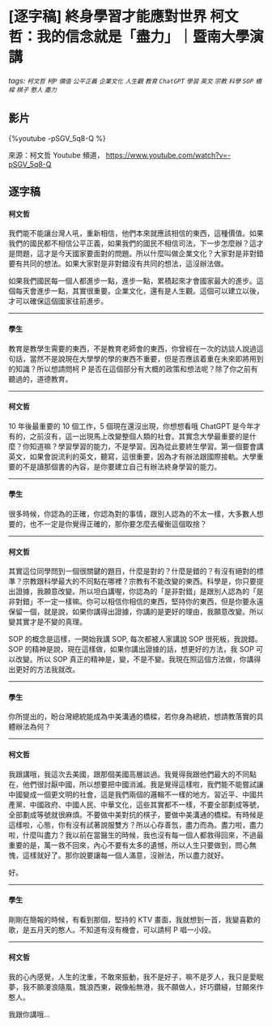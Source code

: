 # [逐字稿] 終身學習才能應對世界 柯文哲：我的信念就是「盡力」｜暨南大學演講

###### tags: `柯文哲` `柯P` `價值` `公平正義` `企業文化` `人生觀` `教育` `ChatGPT` `學習` `英文` `宗教` `科學` `SOP` `橋樑` `棋子` `憨人` `盡力`

## 影片

{%youtube -pSGV_5q8-Q %}

來源：柯文哲 Youtube 頻道， https://www.youtube.com/watch?v=-pSGV_5q8-Q


## 逐字稿

#### 柯文哲

我們能不能讓台灣人吼，重新相信，他們本來就應該相信的東西，這種價值。如果我們的國民都不相信公平正義，如果我們的國民不相信司法，下一步怎麼辦？這才是問題，這才是今天國家要面對的問題。所以什麼叫做企業文化？大家對是非對錯要有共同的想法。如果大家對是非對錯沒有共同的想法，這沒辦法做。

如果我們國民每一個人都進步一點，進步一點，累積起來才會國家最大的進步。這個每天會進步一點，其實很重要。企業文化，還有是人生觀。這個可以建立以後，才可以確保這個國家往前進步。

---

#### 學生

教育是教學生需要的東西，不是教育老師會的東西，你曾經在一次的訪談人說過這句話，當然不是說現在大學學的學的東西不重要，但是否應該着重在未來即將用到的知識？所以想請問柯 P 是否在這個部分有大概的政策和想法呢？除了你之前有聽過的，道德教育。

---

#### 柯文哲

10 年後最重要的 10 個工作，5 個現在還沒出現，你想想看哦 ChatGPT 是今年才有的，之前沒有，這一出現馬上改變整個人類的社會。其實念大學最重要的是什麼？你知道嘛？學習學習的能力，不是學習。因為從此要終生學習。第一個要會講英文，如果會說流利的英文，聽寫，這很重要，因為才有辦法跟國際接軌。大學重要的不是讀那個書的內容，是你要建立自己有辦法終身學習的能力。

---

#### 學生

很多時候，你認為的正確，你認為對的事情，跟別人認為的不太一樣，大多數人想要的，也不一定是你覺得正確的，那你要怎麼去權衡這個取捨？

---

#### 柯文哲

其實這位同學問到一個很關鍵的題目，什麼是對的？什麼是錯的？有沒有絕對的標準？宗教跟科學最大的不同點在哪裡？宗教有不能改變的東西。科學是，你只要提出證據，我願意改變。所以坦白講喔，你認為的「是非對錯」是跟別人認為的「是非對錯」不一定一樣嘛。你可以相信你相信的東西，堅持你的東西，但是你要永遠保留一個，就是說，如果你講得出證據，你講的是更好的理由，我願意改變。所以變其實才是不變的真理。

SOP 的概念是這樣，一開始我講 SOP, 每次都被人家講說 SOP 很死板，我說錯。 SOP 的精神是說，現在這樣做，如果你講出證據的話，想更好的方法，我 SOP 可以改變。所以 SOP 真正的精神是，變，不是不變。我現在照這個方法做，你講得出更好的方法我就改。

---

#### 學生

你所提出的，盼台灣總統能成為中美溝通的橋樑，若你身為總統，想請教落實的具體辦法為何？

---

#### 柯文哲

我跟講哦，我這次去美國，跟那個美國高層談過。我覺得我跟他們最大的不同點在，他們很討厭中國，所以想要把中國消滅。我是覺得這樣啦，我們能不能嘗試讓中國變成一個更文明的社會，這是我們兩個的邏輯不一樣的地方。習近平、中國共產黨、中國政府、中國人民、中華文化，這些其實都不一樣，不要全部劃成等號，全部劃成等號就很麻煩。不要做中美對抗的棋子，要做中美溝通的橋樑。有時候是這樣啦，心態，你有沒有試著說服雙方？所以心存善忥，盡力而為。盡力啦，盡力啦，什麼叫盡力？我以前在當醫生的時候，我也沒有每一個人都救得回來，不過最重要的是，萬一救不回來，內心不要有太多的遺憾，所以人生只要做到，問心無愧，這樣就好了。那你說要讓每一個人滿意，沒辦法，所以盡力就好。
 
好。

---

#### 學生

剛剛在簡報的時候，有看到那個，堅持的 KTV 畫面，我就想到一首，我變喜歡的歌，是五月天的憨人。不知道有沒有機會，可以請柯 P 唱一小段。

---

#### 柯文哲

我的心內感覺，人生的沈重，不敢來振動，我不是好子，嘛不是歹人，我只是愛眠夢，我不願㴗浪隨風，飄浪西東，親像船無港，我不願做人，奸巧鑽縫，甘願來作憨人。

我跟你講哦...

